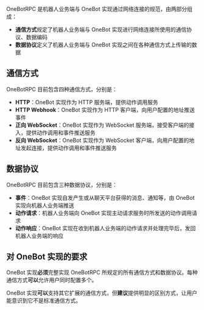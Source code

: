 OneBotRPC 是机器人业务端与 OneBot 实现通过网络连接的规范，由两部分组成：

- **通信方式**规定了机器人业务端与 OneBot 实现进行网络连接所使用的通信协议、数据编码
- **数据协议**定义了机器人业务端与 OneBot 实现之间在各种通信方式上传输的数据

## 通信方式

OneBotRPC 目前包含四种通信方式，分别是：

- **HTTP**：OneBot 实现作为 HTTP 服务端，提供动作调用服务
- **HTTP Webhook**：OneBot 实现作为 HTTP 客户端，向用户配置的地址推送事件
- **正向 WebSocket**：OneBot 实现作为 WebSocket 服务端，接受客户端的接入，提供动作调用和事件推送服务
- **反向 WebSocket**：OneBot 实现作为 WebSocket 客户端，向用户配置的地址发起连接，提供动作调用和事件推送服务

## 数据协议

OneBotRPC 目前包含三种数据协议，分别是：

- **事件**：OneBot 实现自发产生或从聊天平台获得的消息、通知等，由 OneBot 实现向机器人业务端推送
- **动作请求**：机器人业务端向 OneBot 实现主动请求服务时所发送的动作调用请求
- **动作响应**：OneBot 实现在收到机器人业务端的动作请求并处理完毕后，发回机器人业务端的响应

## 对 OneBot 实现的要求

OneBot 实现**必须**完整实现 OneBotRPC 所规定的所有通信方式和数据协议。每种通信方式**可以**允许用户同时配置多个。

OneBot 实现**可以**支持其它扩展的通信方式，但**建议**提供明显的区别方式，让用户能意识到它不是标准通信方式。
